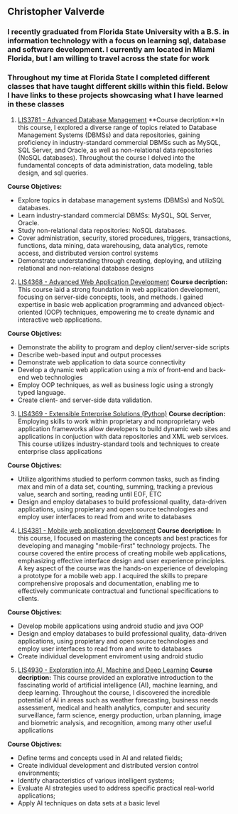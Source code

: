 ## Christopher Valverde

### I recently graduated from Florida State University with a B.S. in information technology with a focus on learning sql, database and software development. I currently am located in Miami Florida, but I am willing to travel across the state for work

### Throughout my time at Florida State I completed different classes that have taught different skills within this field. Below I have links to these projects showcasing what I have learned in these classes

1. [LIS3781 - Advanced Database Management](lis3781/README.md "Link to Lis3781 projects")
**Course decription:**In this course, I explored a diverse range of topics related to Database Management Systems (DBMSs) and data repositories, gaining proficiency in industry-standard commercial DBMSs such as MySQL, SQL Server, and Oracle, as well as non-relational data repositories (NoSQL databases). Throughout the course I delved into the fundamental concepts of data administration, data modeling, table design, and sql queries.  

**Course Objctives:**
* Explore topics in database management systems (DBMSs) and NoSQL databases.
* Learn industry-standard commercial DBMSs: MySQL, SQL Server, Oracle.
* Study non-relational data repositories: NoSQL databases.
* Cover administration, security, stored procedures, triggers, transactions, functions, data mining, data warehousing, data analytics, remote access, and distributed version control systems
* Demonstrate understanding through creating, deploying, and utilizing relational and non-relational database designs

2. [LIS4368 - Advanced Web Application Development](lis4368/README.md "Link to Lis4368 projects")
**Course decription:** This course laid a strong foundation in web application development, focusing on server-side concepts, tools, and methods. I gained expertise in basic web application programming and advanced object-oriented (OOP) techniques, empowering me to create dynamic and interactive web applications.

**Course Objctives:**
* Demonstrate the ability to program and deploy client/server-side scripts
* Describe web-based input and output processes
* Demonstrate web application to data source connectivity
* Develop a dynamic web application using a mix of front-end and back-end web technologies
* Employ OOP techniques, as well as business logic using a strongly typed language.
* Create client- and server-side data validation.


3. [LIS4369 - Extensible Enterprise Solutions (Python)](lis4369/README.md "Link to Lis4369 projects")
**Course decription:** Employing skills to work within proprietary and nonproprietary web application frameworks allow developers to build dynamic web sites and applications in conjuction with data repositories and XML web services. This course utilizes industry-standard tools and techniques to create enterprise class applications

**Course Objctives:**
* Utilize algorithims studied to perform common tasks, such as finding max and min of a data set, counting, summing, tracking a previous value, search and sorting, reading until EOF, ETC
* Design and employ databases to build professional quality, data-driven applications, using propietary and open source technologies and employ user interfaces to read from and write to databases

4. [LIS4381 - Mobile web application development](lis4381/README.md "Link to Lis4381 projects")
**Course decription:** In this course, I focused on mastering the concepts and best practices for developing and managing "mobile-first" technology projects. The course covered the entire process of creating mobile web applications, emphasizing effective interface design and user experience principles. A key aspect of the course was the hands-on experience of developing a prototype for a mobile web app. I acquired the skills to prepare comprehensive proposals and documentation, enabling me to effectively communicate contractual and functional specifications to clients.

**Course Objctives:**
* Develop mobile applications using android studio and java OOP
* Design and employ databases to build professional quality, data-driven applications, using propietary and open source technologies and employ user interfaces to read from and write to databases
* Create individual development enviroment using android studio

5. [LIS4930 - Exploration into AI, Machine and Deep Learning](lis4930/README.md "Link to Lis4381 projects")
**Course decription:** This course provided an explorative introduction to the fascinating world of artificial intelligence (AI), machine learning, and deep learning. Throughout the course, I discovered the incredible potential of AI in areas such as weather forecasting, business needs assessment, medical and health analytics, computer and security surveillance, farm science, energy production, urban planning, image and biometric analysis, and recognition, among many other useful applications

**Course Objctives:**
* Define terms and concepts used in AI and related fields;
* Create individual development and distributed version control environments;
* Identify characteristics of various intelligent systems;
* Evaluate AI strategies used to address specific practical real-world applications;
* Apply AI techniques on data sets at a basic level